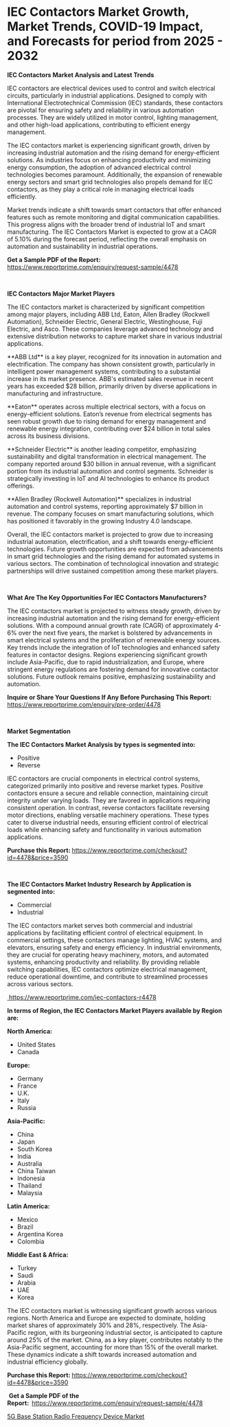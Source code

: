 <p><h1>IEC Contactors Market Growth, Market Trends, COVID-19 Impact, and Forecasts for period from 2025 - 2032</h1></p><p><strong>IEC Contactors Market Analysis and Latest Trends</strong></p>
<p><p>IEC contactors are electrical devices used to control and switch electrical circuits, particularly in industrial applications. Designed to comply with International Electrotechnical Commission (IEC) standards, these contactors are pivotal for ensuring safety and reliability in various automation processes. They are widely utilized in motor control, lighting management, and other high-load applications, contributing to efficient energy management.</p><p>The IEC contactors market is experiencing significant growth, driven by increasing industrial automation and the rising demand for energy-efficient solutions. As industries focus on enhancing productivity and minimizing energy consumption, the adoption of advanced electrical control technologies becomes paramount. Additionally, the expansion of renewable energy sectors and smart grid technologies also propels demand for IEC contactors, as they play a critical role in managing electrical loads efficiently.</p><p>Market trends indicate a shift towards smart contactors that offer enhanced features such as remote monitoring and digital communication capabilities. This progress aligns with the broader trend of industrial IoT and smart manufacturing. The IEC Contactors Market is expected to grow at a CAGR of 5.10% during the forecast period, reflecting the overall emphasis on automation and sustainability in industrial operations.</p></p>
<p><strong>Get a Sample PDF of the Report:&nbsp;</strong> <a href="https://www.reportprime.com/enquiry/request-sample/4478?utm_campaign=3316&utm_medium=2&utm_source=Github&utm_content=ia&utm_term=19032025&utm_id=iec-contactors">https://www.reportprime.com/enquiry/request-sample/4478</a></p>
<p>&nbsp;</p>
<p><strong>IEC Contactors Major Market Players</strong></p>
<p><p>The IEC contactors market is characterized by significant competition among major players, including ABB Ltd, Eaton, Allen Bradley (Rockwell Automation), Schneider Electric, General Electric, Westinghouse, Fuji Electric, and Asco. These companies leverage advanced technology and extensive distribution networks to capture market share in various industrial applications.</p><p>**ABB Ltd** is a key player, recognized for its innovation in automation and electrification. The company has shown consistent growth, particularly in intelligent power management systems, contributing to a substantial increase in its market presence. ABB's estimated sales revenue in recent years has exceeded $28 billion, primarily driven by diverse applications in manufacturing and infrastructure.</p><p>**Eaton** operates across multiple electrical sectors, with a focus on energy-efficient solutions. Eaton’s revenue from electrical segments has seen robust growth due to rising demand for energy management and renewable energy integration, contributing over $24 billion in total sales across its business divisions.</p><p>**Schneider Electric** is another leading competitor, emphasizing sustainability and digital transformation in electrical management. The company reported around $30 billion in annual revenue, with a significant portion from its industrial automation and control segments. Schneider is strategically investing in IoT and AI technologies to enhance its product offerings.</p><p>**Allen Bradley (Rockwell Automation)** specializes in industrial automation and control systems, reporting approximately $7 billion in revenue. The company focuses on smart manufacturing solutions, which has positioned it favorably in the growing Industry 4.0 landscape.</p><p>Overall, the IEC contactors market is projected to grow due to increasing industrial automation, electrification, and a shift towards energy-efficient technologies. Future growth opportunities are expected from advancements in smart grid technologies and the rising demand for automated systems in various sectors. The combination of technological innovation and strategic partnerships will drive sustained competition among these market players.</p></p>
<p>&nbsp;</p>
<p><strong>What Are The Key Opportunities For IEC Contactors Manufacturers?</strong></p>
<p><p>The IEC contactors market is projected to witness steady growth, driven by increasing industrial automation and the rising demand for energy-efficient solutions. With a compound annual growth rate (CAGR) of approximately 4-6% over the next five years, the market is bolstered by advancements in smart electrical systems and the proliferation of renewable energy sources. Key trends include the integration of IoT technologies and enhanced safety features in contactor designs. Regions experiencing significant growth include Asia-Pacific, due to rapid industrialization, and Europe, where stringent energy regulations are fostering demand for innovative contactor solutions. Future outlook remains positive, emphasizing sustainability and automation.</p></p>
<p><strong>Inquire or Share Your Questions If Any Before Purchasing This Report:</strong> <a href="https://www.reportprime.com/enquiry/pre-order/4478?utm_campaign=3316&utm_medium=2&utm_source=Github&utm_content=ia&utm_term=19032025&utm_id=iec-contactors">https://www.reportprime.com/enquiry/pre-order/4478</a></p>
<p>&nbsp;</p>
<p><strong>Market Segmentation</strong></p>
<p><strong>The IEC Contactors Market Analysis by types is segmented into:</strong></p>
<p><ul><li>Positive</li><li>Reverse</li></ul></p>
<p><p>IEC contactors are crucial components in electrical control systems, categorized primarily into positive and reverse market types. Positive contactors ensure a secure and reliable connection, maintaining circuit integrity under varying loads. They are favored in applications requiring consistent operation. In contrast, reverse contactors facilitate reversing motor directions, enabling versatile machinery operations. These types cater to diverse industrial needs, ensuring efficient control of electrical loads while enhancing safety and functionality in various automation applications.</p></p>
<p><strong>Purchase this Report:&nbsp;</strong><a href="https://www.reportprime.com/checkout?id=4478&price=3590&utm_campaign=3316&utm_medium=2&utm_source=Github&utm_content=ia&utm_term=19032025&utm_id=iec-contactors">https://www.reportprime.com/checkout?id=4478&price=3590</a></p>
<p>&nbsp;</p>
<p><strong>The IEC Contactors Market Industry Research by Application is segmented into:</strong></p>
<p><ul><li>Commercial</li><li>Industrial</li></ul></p>
<p><p>The IEC contactors market serves both commercial and industrial applications by facilitating efficient control of electrical equipment. In commercial settings, these contactors manage lighting, HVAC systems, and elevators, ensuring safety and energy efficiency. In industrial environments, they are crucial for operating heavy machinery, motors, and automated systems, enhancing productivity and reliability. By providing reliable switching capabilities, IEC contactors optimize electrical management, reduce operational downtime, and contribute to streamlined processes across various sectors.</p></p>
<p><a href="https://www.reportprime.com/iec-contactors-r4478?utm_campaign=3316&utm_medium=2&utm_source=Github&utm_content=ia&utm_term=19032025&utm_id=iec-contactors">&nbsp;https://www.reportprime.com/iec-contactors-r4478</a></p>
<p><strong>In terms of Region, the IEC Contactors Market Players available by Region are:</strong></p>
<p>
    <p> <strong> North America: </strong>
        <ul>
            <li>United States</li>
            <li>Canada</li>
        </ul>
        </p> 
    <p> <strong> Europe: </strong>
        <ul>
            <li>Germany</li>
            <li>France</li>
            <li>U.K.</li>
            <li>Italy</li>
            <li>Russia</li>
        </ul>
        </p> 
    <p> <strong> Asia-Pacific: </strong>
        <ul>
            <li>China</li>
            <li>Japan</li>
            <li>South Korea</li>
            <li>India</li>
            <li>Australia</li>
            <li>China Taiwan</li>
            <li>Indonesia</li>
            <li>Thailand</li>
            <li>Malaysia</li>
        </ul>
        </p> 
    <p> <strong> Latin America: </strong>
        <ul>
            <li>Mexico</li>
            <li>Brazil</li>
            <li>Argentina Korea</li>
            <li>Colombia</li>
        </ul>
        </p> 
    <p> <strong> Middle East & Africa: </strong>
        <ul>
            <li>Turkey</li>
            <li>Saudi</li>
            <li>Arabia</li>
            <li>UAE</li>
            <li>Korea</li>
        </ul>
    </p>
    </p>
<p><p>The IEC contactors market is witnessing significant growth across various regions. North America and Europe are expected to dominate, holding market shares of approximately 30% and 28%, respectively. The Asia-Pacific region, with its burgeoning industrial sector, is anticipated to capture around 25% of the market. China, as a key player, contributes notably to the Asia-Pacific segment, accounting for more than 15% of the overall market. These dynamics indicate a shift towards increased automation and industrial efficiency globally.</p></p>
<p><strong>Purchase this Report: </strong><a href="https://www.reportprime.com/checkout?id=4478&price=3590&utm_campaign=3316&utm_medium=2&utm_source=Github&utm_content=ia&utm_term=19032025&utm_id=iec-contactors">https://www.reportprime.com/checkout?id=4478&price=3590</a></p>
<p>&nbsp;<strong>Get a Sample PDF of the Report:&nbsp;&nbsp;</strong><a href="https://www.reportprime.com/enquiry/request-sample/4478?utm_campaign=3316&utm_medium=2&utm_source=Github&utm_content=ia&utm_term=19032025&utm_id=iec-contactors">https://www.reportprime.com/enquiry/request-sample/4478</a></p>
<p><strong></strong></p>
<p><p><a href="https://github.com/duscarajlha/Market-Research-Report-List-1/blob/main/5g-base-station-radio-frequency-device-market.md?utm_campaign=3316&utm_medium=2&utm_source=Github&utm_content=ia&utm_term=19032025&utm_id=iec-contactors">5G Base Station Radio Frequency Device Market</a></p></p>